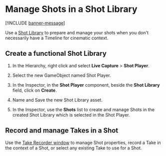 # Manage Shots in a Shot Library

[!INCLUDE [banner-message](banner-message.md)]

Use a [Shot Library](ref-asset-shot-library.md) to prepare and manage your shots when you don't necessarily have a Timeline for cinematic context.

## Create a functional Shot Library

1. In the Hierarchy, right click and select **Live Capture** > **Shot Player**.

2. Select the new GameObject named Shot Player.

3. In the Inspector, in the **Shot Player** component, beside the **Shot Library** field, click on **Create**.

4. Name and Save the new Shot Library asset.

5. In the Inspector, use the **Shots** list to create and manage Shots in the created Shot Library which is selected in the Shot Player.

## Record and manage Takes in a Shot

Use the [Take Recorder window](ref-window-take-recorder.md#shot-browser) to manage Shot properties, record a Take in the context of a Shot, or select any existing Take to use for a Shot.
